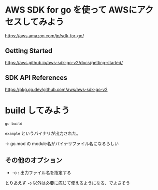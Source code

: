 
# AWS SDK for go を使って AWSにアクセスしてみよう

https://aws.amazon.com/jp/sdk-for-go/

## Getting Started

https://aws.github.io/aws-sdk-go-v2/docs/getting-started/

## SDK API References

https://pkg.go.dev/github.com/aws/aws-sdk-go-v2

# build してみよう

```
go build
```

`example` というバイナリが出力された。

→ go.mod の module名がバイナリファイル名になるらしい

## その他のオプション

* -o : 出力ファイル名を指定する

とりあえず `-o` 以外は必要に応じて使えるようになる、でよさそう
